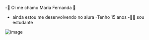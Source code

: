 -💮 Oi me chamo Maria Fernanda 💓
- ainda estou me desenvolvendo no alura 
-Tenho 15 anos 
-👨‍🎓 sou estudante

![image](https://media1.tenor.com/m/tBDjp0TKMXQAAAAC/fixing-hair-olivia-rodrigo.gif)


 

